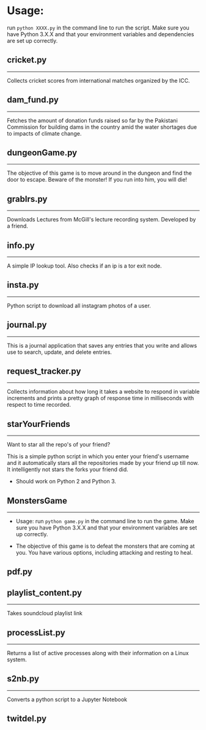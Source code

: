 Usage: 
========================
run `python XXXX.py` in the command line to run the script. Make sure you have Python 3.X.X and that your environment variables and dependencies are set up correctly.

## cricket.py

***

Collects cricket scores from international matches organized by the ICC. 

## dam_fund.py

***

Fetches the amount of donation funds raised so far by the Pakistani Commission for building dams in the country amid the water shortages due to impacts of climate change.

## dungeonGame.py

***

The objective of this game is to move around in the dungeon and find the door to escape. Beware of the monster! If you run into him, you will die!

## grablrs.py

***

Downloads Lectures from McGill's lecture recording system. Developed by a friend.

## info.py

***

A simple IP lookup tool. Also checks if an ip is a tor exit node.

## insta.py

***

Python script to download all instagram photos of a user.

## journal.py

***

This is a journal application that saves any entries that you write and allows use to search, update, and delete entries.


## request_tracker.py

***

Collects information about how long it takes a website to respond in variable increments and prints a pretty graph of response time in milliseconds with respect to time recorded.

## starYourFriends

***

Want to star all the repo's of your friend?

This is a simple python script in which you enter your friend's username and it automatically stars all the repositories made by your friend up till now. It intelligently not stars the forks your friend did.

- Should work on Python 2 and Python 3.

## MonstersGame

***

- Usage: run `python game.py` in the command line to run the game. Make sure you have Python 3.X.X and that your environment variables are set up correctly.

- The objective of this game is to defeat the monsters that are coming at you. You have various options, including attacking and resting to heal.

## pdf.py


## playlist_content.py

***

Takes soundcloud playlist link 

## processList.py

***

Returns a list of active processes along with their information on a Linux system.

## s2nb.py

***

Converts a python script to a Jupyter Notebook

## twitdel.py

